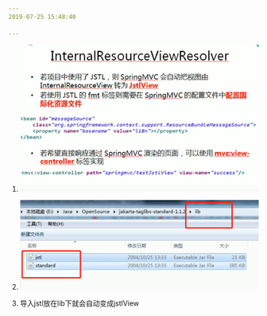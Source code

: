 ```yaml
---
2019-07-25 15:48:40

---
```






1. ![1564040943738](图/1564040943738.png)

2. ![1564043951068](1564043951068.png)
3. 导入jstl放在lib下就会自动变成jstlView

